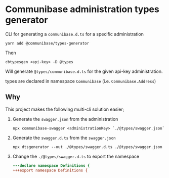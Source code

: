 # Communibase administration types generator

CLI for generating a `communibase.d.ts` for a specific administration

    yarn add @communibase/types-generator

Then 

    cbtypesgen <api-key> -D @types

Will generate `@types/communibase.d.ts` for the given api-key administration.

types are declared in namespace `Communibase` (i.e. `Communibase.Address`)

## Why

This project makes the following multi-cli solution easier;

1.  Generate the `swagger.json` from the administration

        npx communibase-swagger <administrationKey> `./@types/swagger.json`

2.  Generate the `swagger.d.ts` from the `swagger.json`

        npx dtsgenerator --out ./@types/swagger.d.ts ./@types/swagger.json

3.  Change the `./@types/swagger.d.ts` to export the namespace
    ```diff
    ---declare namespace Definitions {
    +++export namespace Definitions {
    ```